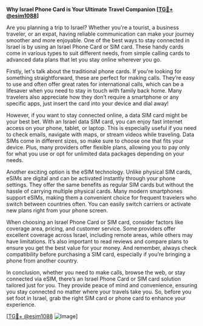 **Why Israel Phone Card is Your Ultimate Travel Companion [[TG💪+ @esim1088](https://t.me/s/esim1088)]**

Are you planning a trip to Israel? Whether you're a tourist, a business traveler, or an expat, having reliable communication can make your journey smoother and more enjoyable. One of the best ways to stay connected in Israel is by using an Israel Phone Card or SIM card. These handy cards come in various types to suit different needs, from simple calling cards to advanced data plans that let you stay online wherever you go.

Firstly, let's talk about the traditional phone cards. If you're looking for something straightforward, these are perfect for making calls. They’re easy to use and often offer great rates for international calls, which can be a lifesaver when you need to stay in touch with family back home. Many travelers also appreciate how they don’t require a smartphone or any specific apps, just insert the card into your device and dial away!

However, if you want to stay connected online, a data SIM card might be your best bet. With an Israel data SIM card, you can enjoy fast internet access on your phone, tablet, or laptop. This is especially useful if you need to check emails, navigate with maps, or stream videos while traveling. Data SIMs come in different sizes, so make sure to choose one that fits your device. Plus, many providers offer flexible plans, allowing you to pay only for what you use or opt for unlimited data packages depending on your needs.

Another exciting option is the eSIM technology. Unlike physical SIM cards, eSIMs are digital and can be activated instantly through your phone settings. They offer the same benefits as regular SIM cards but without the hassle of carrying multiple physical cards. Many modern smartphones support eSIMs, making them a convenient choice for frequent travelers who switch between countries often. You can easily switch carriers or activate new plans right from your phone screen.

When choosing an Israel Phone Card or SIM card, consider factors like coverage area, pricing, and customer service. Some providers offer excellent coverage across Israel, including remote areas, while others may have limitations. It’s also important to read reviews and compare plans to ensure you get the best value for your money. And remember, always check compatibility before purchasing a SIM card, especially if you’re bringing a phone from another country.

In conclusion, whether you need to make calls, browse the web, or stay connected via eSIM, there’s an Israel Phone Card or SIM card solution tailored just for you. They provide peace of mind and convenience, ensuring you stay connected no matter where your travels take you. So, before you set foot in Israel, grab the right SIM card or phone card to enhance your experience. 

[[TG💪+ @esim1088](https://t.me/s/esim1088) ![Image](https://i.postimg.cc/Y0z9fWf4/image.png)]